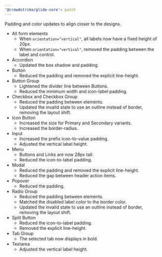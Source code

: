 ```yaml
---
'@crowdstrike/glide-core': patch
---
```


Padding and color updates to align closer to the designs.

- All form elements
  - When `orientation="vertical"`, all labels now have a fixed height of 20px.
  - When `orientation="vertical"`, removed the padding between the label and control.
- Accordion
  - Updated the box shadow and padding.
- Button
  - Reduced the padding and removed the explicit line-height.
- Button Group
  - Lightened the divider line between Buttons.
  - Reduced the minimum width and icon-label padding.
- Checkbox and Checkbox Group
  - Reduced the padding between elements.
  - Updated the invalid state to use an outline instead of border, removing the layout shift.
- Icon Button
  - Increased the size for Primary and Secondary variants.
  - Increased the border-radius.
- Input
  - Increased the prefix icon-to-value padding.
  - Adjusted the vertical label height.
- Menu
  - Buttons and Links are now 28px tall.
  - Reduced the icon-to-label padding.
- Modal
  - Reduced the padding and removed the explicit line-height.
  - Reduced the gap between header action items.
- Popover
  - Reduced the padding.
- Radio Group
  - Reduced the padding between elements.
  - Matched the disabled label color to the border color.
  - Updated the invalid state to use an outline instead of border, removing the layout shift.
- Split Button
  - Reduced the icon-to-label padding.
  - Removed the explicit line-height.
- Tab Group
  - The selected tab now displays in bold.
- Textarea
  - Adjusted the vertical label height.
